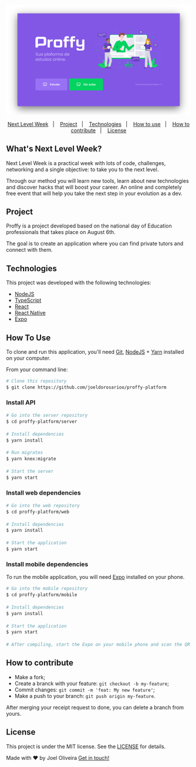 <img src=".github/thumbnail.png" />

<p align="center">
	<a href="#whats-next-level-week">Next Level Week</a>&nbsp;&nbsp;&nbsp;|&nbsp;&nbsp;&nbsp;
	<a href="#project">Project</a>&nbsp;&nbsp;&nbsp;|&nbsp;&nbsp;&nbsp;
	<a href="#technologies">Technologies</a>&nbsp;&nbsp;&nbsp;|&nbsp;&nbsp;&nbsp;
	<a href="#how-to-use">How to use</a>&nbsp;&nbsp;&nbsp;|&nbsp;&nbsp;&nbsp;
	<a href="#how-to-contribute">How to contribute</a>&nbsp;&nbsp;&nbsp;|&nbsp;&nbsp;&nbsp;
	<a href="#license">License</a>
</p>

## What's Next Level Week?

Next Level Week is a practical week with lots of code, challenges, networking and a single objective: to take you to the next level.

Through our method you will learn new tools, learn about new technologies and discover hacks that will boost your career. An online and completely free event that will help you take the next step in your evolution as a dev.

## Project

Proffy is a project developed based on the national day of Education professionals that takes place on August 6th.

The goal is to create an application where you can find private tutors and connect with them.

## Technologies

This project was developed with the following technologies:

- [NodeJS](https://nodejs.org/)
- [TypeScript](https://www.typescriptlang.org/)
- [React](https://reactjs.org)
- [React Native](https://facebook.github.io/react-native/)
- [Expo](https://expo.io/)

## How To Use

To clone and run this application, you'll need [Git](https://git-scm.com), [NodeJS](https://nodejs.org/) + [Yarn](https://yarnpkg.com/) installed on your computer.

From your command line:


```bash
# Clone this repository
$ git clone https://github.com/joeldorosarioo/proffy-platform

```

### Install API


```bash
# Go into the server repository
$ cd proffy-platform/server

# Install dependencies
$ yarn install

# Run migrates
$ yarn knex:migrate

# Start the server
$ yarn start
```

### Install web dependencies


```bash
# Go into the web repository
$ cd proffy-platform/web

# Install dependencies
$ yarn install

# Start the application
$ yarn start
```

### Install mobile dependencies

To run the mobile application, you will need [Expo](https://expo.io/) installed on your phone.
```bash
# Go into the mobile repository
$ cd proffy-platform/mobile

# Install dependencies
$ yarn install

# Start the application
$ yarn start

# After compiling, start the Expo on your mobile phone and scan the QR code
```

## How to contribute

- Make a fork;
- Create a branck with your feature: `git checkout -b my-feature`;
- Commit changes: `git commit -m 'feat: My new feature'`;
- Make a push to your branch: `git push origin my-feature`.

After merging your receipt request to done, you can delete a branch from yours.

## License

This project is under the MIT license. See the [LICENSE](https://github.com/joeldorosarioo/proffy-platform/blob/main/LICENSE) for details.

Made with ♥ by Joel Oliveira [Get in touch!](https://www.linkedin.com/in/joeldorosarioo/)
